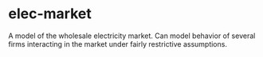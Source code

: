 # elec-market
A model of the wholesale electricity market.
Can model behavior of several firms interacting in the market under fairly restrictive assumptions.
